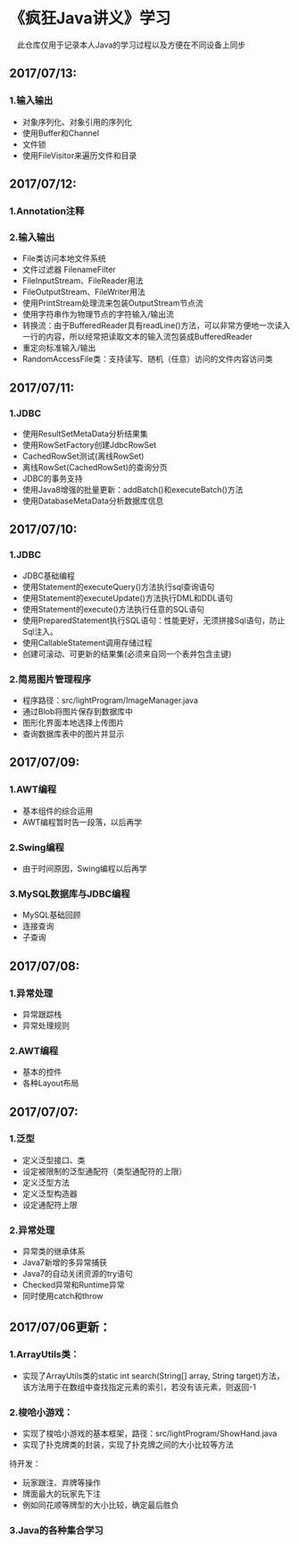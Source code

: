 《疯狂Java讲义》学习
========
　此仓库仅用于记录本人Java的学习过程以及方便在不同设备上同步

2017/07/13:
--------
### 1.输入输出

* 对象序列化、对象引用的序列化
* 使用Buffer和Channel
* 文件锁
* 使用FileVisitor来遍历文件和目录

2017/07/12:
--------
### 1.Annotation注释

### 2.输入输出

* File类访问本地文件系统
* 文件过滤器 FilenameFilter
* FileInputStream、FileReader用法
* FileOutputStream、FileWriter用法
* 使用PrintStream处理流来包装OutputStream节点流
* 使用字符串作为物理节点的字符输入/输出流
* 转换流：由于BufferedReader具有readLine()方法，可以非常方便地一次读入一行的内容，所以经常把读取文本的输入流包装成BufferedReader
* 重定向标准输入/输出
* RandomAccessFile类：支持读写、随机（任意）访问的文件内容访问类

2017/07/11:
--------
### 1.JDBC

* 使用ResultSetMetaData分析结果集
* 使用RowSetFactory创建JdbcRowSet
* CachedRowSet测试(离线RowSet)
* 离线RowSet(CachedRowSet)的查询分页
* JDBC的事务支持
* 使用Java8增强的批量更新：addBatch()和executeBatch()方法
* 使用DatabaseMetaData分析数据库信息

2017/07/10:
--------
### 1.JDBC

* JDBC基础编程
* 使用Statement的executeQuery()方法执行sql查询语句
* 使用Statement的executeUpdate()方法执行DML和DDL语句
* 使用Statement的execute()方法执行任意的SQL语句
* 使用PreparedStatement执行SQL语句：性能更好，无须拼接Sql语句，防止Sql注入。
* 使用CallableStatement调用存储过程
* 创建可滚动、可更新的结果集(必须来自同一个表并包含主键)

### 2.简易图片管理程序

* 程序路径：src/lightProgram/ImageManager.java
* 通过Blob将图片保存到数据库中
* 图形化界面本地选择上传图片
* 查询数据库表中的图片并显示

2017/07/09:
--------
### 1.AWT编程

* 基本组件的综合运用
* AWT编程暂时告一段落，以后再学

### 2.Swing编程

* 由于时间原因，Swing编程以后再学

### 3.MySQL数据库与JDBC编程

* MySQL基础回顾
* 连接查询
* 子查询

2017/07/08:
--------
### 1.异常处理

* 异常跟踪栈
* 异常处理规则

### 2.AWT编程

* 基本的控件
* 各种Layout布局

2017/07/07:
--------
### 1.泛型

* 定义泛型接口、类
* 设定被限制的泛型通配符（类型通配符的上限）
* 定义泛型方法
* 定义泛型构造器
* 设定通配符上限

### 2.异常处理

* 异常类的继承体系
* Java7新增的多异常捕获
* Java7的自动关闭资源的try语句
* Checked异常和Runtime异常
* 同时使用catch和throw

2017/07/06更新：
--------
### 1.ArrayUtils类：

* 实现了ArrayUtils类的static int search(String[] array, String target)方法，该方法用于在数组中查找指定元素的索引，若没有该元素，则返回-1

### 2.梭哈小游戏：

* 实现了梭哈小游戏的基本框架，路径：src/lightProgram/ShowHand.java
* 实现了扑克牌类的封装，实现了扑克牌之间的大小比较等方法

待开发：

* 玩家跟注、弃牌等操作
* 牌面最大的玩家先下注
* 例如同花顺等牌型的大小比较，确定最后胜负

### 3.Java的各种集合学习
